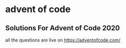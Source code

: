 # advent of code
## Solutions For Advent of Code 2020
all the questions are live on https://adventofcode.com/
